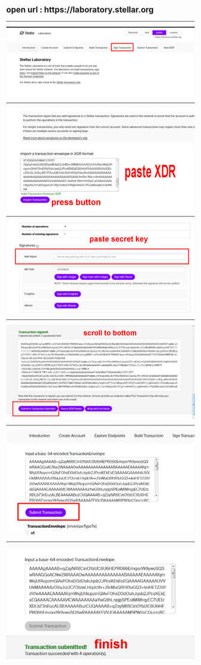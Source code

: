 <h2>open url : https://laboratory.stellar.org</h2><hr>
<img src='https://github.com/macancrew/contoh-konfirmasi-xdr/blob/main/tr1.jpg'><hr>
<img src='https://github.com/macancrew/contoh-konfirmasi-xdr/blob/main/tr2.jpg'><hr>
<img src='https://github.com/macancrew/contoh-konfirmasi-xdr/blob/main/tr3.jpg'><hr>
<img src='https://github.com/macancrew/contoh-konfirmasi-xdr/blob/main/tr4.jpg'><hr>
<img src='https://github.com/macancrew/contoh-konfirmasi-xdr/blob/main/tr5.jpg'><hr>
<img src='https://github.com/macancrew/contoh-konfirmasi-xdr/blob/main/tr6.jpg'>
